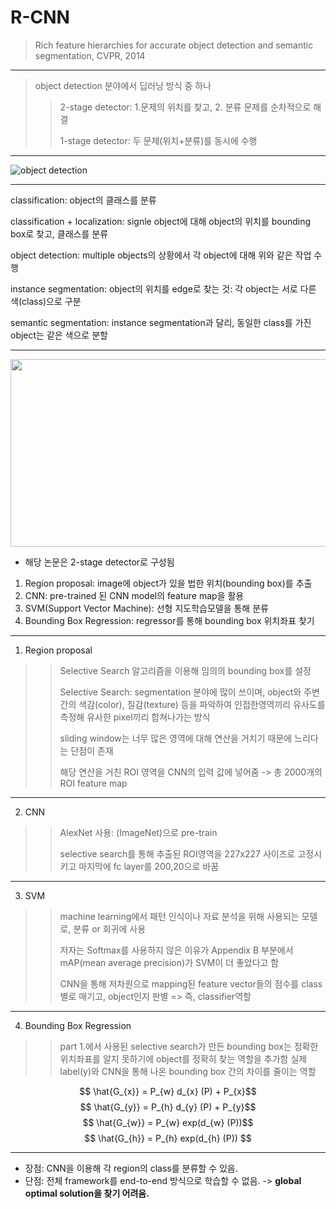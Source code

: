 # R-CNN
> Rich feature hierarchies for accurate object detection and semantic segmentation, CVPR, 2014
---
> object detection 분야에서 딥러닝 방식 중 하나
>> 2-stage detector: 1.문제의 위치를 찾고, 2. 분류 문제를 순차적으로 해결
>> 
>> 1-stage detector: 두 문제(위치+분류)를 동시에 수행
---
![object detection](https://github.com/mingii4922/object-detection/assets/79297596/9fdca7c8-5674-40b4-8a3c-e519cd22617e)

---
classification: object의 클래스를 분류

classification + localization: signle object에 대해 object의 위치를 bounding box로 찾고, 클래스를 분류

object detection: multiple objects의 상황에서 각 object에 대해 위와 같은 작업 수행

instance segmentation: object의 위치를 edge로 찾는 것: 각 object는 서로 다른 색(class)으로 구분

semantic segmentation: instance segmentation과 달리, 동일한 class를 가진 object는 같은 색으로 분할

---
<center> <img src="https://github.com/mingii4922/object-detection/assets/79297596/09c675ab-921a-4e14-920c-5ea171c24760" width="800" height="300"> </center> 

+ 해당 논문은 2-stage detector로 구성됨
  
1. Region proposal: image에 object가 있을 법한 위치(bounding box)를 추출
2. CNN: pre-trained 된 CNN model의 feature map을 활용
3. SVM(Support Vector Machine): 선형 지도학습모델을 통해 분류
4. Bounding Box Regression: regressor를 통해 bounding box 위치좌표 찾기

---
1. Region proposal

>>Selective Search 알고리즘을 이용해 임의의 bounding box를 설정
>>
>> Selective Search: segmentation 분야에 많이 쓰이며, object와 주변간의 색감(color), 질감(texture) 등을 파악하여 인접한영역끼리 유사도를 측정해 유사한 pixel끼리 합쳐나가는 방식
>>
>> sliding window는 너무 많은 영역에 대해 연산을 거치기 때문에 느리다는 단점이 존재
>>
>> 해당 연산을 거친 ROI 영역을 CNN의 입력 값에 넣어줌 -> 총 2000개의 ROI feature map

---
2. CNN

>> AlexNet 사용: (ImageNet)으로 pre-train
>>
>> selective search를 통해 추출된 ROI영역을 227x227 사이즈로 고정시키고 마지막에 fc layer를 200,20으로 바꿈

---
3. SVM

>> machine learning에서 패턴 인식이나 자료 분석을 위해 사용되는 모델로, 분류 or 회귀에 사용
>>
>> 저자는 Softmax를 사용하지 않은 이유가 Appendix B 부분에서 mAP(mean average precision)가 SVM이 더 좋았다고 함
>>
>> CNN을 통해 저차원으로 mapping된 feature vector들의 점수를 class별로 매기고, object인지 판별 => 즉, classifier역할

---
4. Bounding Box Regression

>> part 1.에서 사용된 selective search가 만든 bounding box는 정확한 위치좌표를 알지 못하기에 object를 정확히 찾는 역할을 추가함
>> 실제 label(y)와 CNN을 통해 나온 bounding box 간의 차이를 줄이는 역할
>> 
$$
\hat{G_{x}} = P_{w} d_{x} (P) + P_{x}$$
$$
\hat{G_{y}} = P_{h} d_{y} (P) + P_{y}$$
$$
\hat{G_{w}} = P_{w} exp(d_{w} (P))$$
$$
\hat{G_{h}} = P_{h} exp(d_{h} (P))
$$

----
+ 장점: CNN을 이용해 각 region의 class를 분류할 수 있음.
+ 단점: 전체 framework를 end-to-end 방식으로 학습할 수 없음. -> **global optimal solution을 찾기 어려움.**
